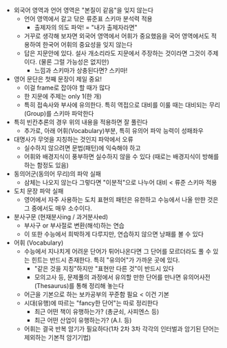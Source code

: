 - 외국어 영역과 언어 영역은 "본질이 같음"을 잊지 않는다
	- 언어 영역에서 갈고 닦은 류준표 스키마 분석력 적용
		- 출제자의 의도 파악! = "내가 출제자라면"
	- 거꾸로 생각해 보자면 외국어 영역에서 어휘가 중요했음을 국어 영역에서도 적용하여 한국어 어휘의 중요성을 잊지 않는다
	- 답은 지문안에 있다. 설사 개소리라도 지문에서 주장하는 것이라면 그것이 주제이다. (물론 그럴 가능성은 없지만)
		- 느낌과 스키마가 상충된다면? 스키마!
- 영어 문단은 첫째 문장이 제일 중요!
	- 이걸 frame로 잡아야 할 때가 많다
	- 한 지문에 주제는 only 1(한 개)
	- 특히 접속사와 부사에 유의한다. 특히 역접으로 대비를 이룰 때는 대비되는 무리(Group)를 스키마 파악한다
- 특히 빈칸추론의 경우 위의 내용을 적용하면 잘 풀린다
	- 추가로, 아래 어휘(Vocabulary)부분, 특히 유의어 파악 능력이 성패좌우
- 대명사가 무엇을 지칭하는 것인지 파악에서 오류
	- 실수하지 않으려면 문법(패턴)에 익숙해야 하고
	- 어휘와 배경지식이 풍부하면 실수하지 않을 수 있다 (때로는 배경지식이 방해를 하는 함정도 있음)
- 동의어군(동의어 무리)의 파악 실패
	- 삼체는 나오지 않는다 그렇다면 "이분적"으로 나누어 대비 < 류준 스키마 적용
- 도치 문장 파악 실패
	- 영어에서 자주 사용하는 도치 표현의 패턴은 유한하고 수능에서 나올 만한 것은 그 중에서도 매우 소수이다.
- 분사구문 (현재분사ing / 과거분사ed)
	- 부사구 or 부사절로 변환(해석)하는 연습
	- 이 또한 수능에서 희박하게 다루지만, 연습하지 않으면 낭패를 볼 수 있다
- 어휘 (Vocabulary)
	- 수능에서 지나치게 어려운 단어가 튀어나온다면 그 단어를 모르더라도 풀 수 있는 힌트는 반드시 존재한다. 특히 "유의어"가 가까운 곳에 있다.
		- "같은 것을 지칭"하지만 "표현만 다른 것"이 반드시 있다
		- 모의고사 등, 문제풀의 과정에서 유의할 만한 단어를 만나면 유의어사전(Thesaurus)를 통해 정리해 놓는다
	- 어근을 기본으로 하는 보카공부의 꾸준함 필요 < 이건 기본
	- 시대(유행)에 따르는 "fancy한 단어"는 따로 정리한다
		- 최근 어떤 책이 유행하는가? (총균쇠, 사피엔스 등)
		- 최근 어떤 산업이 유행하는가? (A.I. 등)
	- 어휘는 결국 반복 암기가 필요하다(1차 2차 3차 각각의 인터벌과 암기된 단어는 제외하는 기본적 암기기법)
